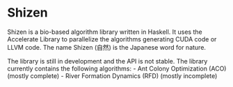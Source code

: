 # Shizen
Shizen is a bio-based algorithm library written in Haskell. It uses the
Accelerate Library to parallelize the algorithms generating CUDA code or LLVM
code.  The name Shizen (自然) is the Japanese word for nature. 

The library is still in development and the API is not stable.  The library
currently contains the following algorithms:
    - Ant Colony Optimization (ACO)  (mostly complete)
    - River Formation Dynamics (RFD) (mostly incomplete)
